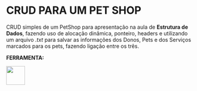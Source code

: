 <h1 style="text-height: bold">CRUD PARA UM PET SHOP</h1>

CRUD simples de um PetShop para apresentação na aula de **Estrutura de Dados**, fazendo uso de alocação dinâmica, ponteiro, headers e utilizando um arquivo *.txt* para salvar as informações 
dos Donos, Pets e dos Serviços marcados para os pets, fazendo ligação entre os três.

**FERRAMENTA:**




  <img src="https://upload.wikimedia.org/wikipedia/commons/1/18/C_Programming_Language.svg" style="width: 50px"/>
